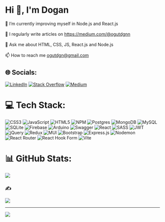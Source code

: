 # Hi 👋, I'm Dogan
🌱 I’m currently improving myself in Node.js and React.js<br><br>📝 I regularly write articles on https://medium.com/@ogutdgnn<br><br>💬 Ask me about HTML, CSS, JS, React.js and Node.js<br><br>📫 How to reach me ogutdgn@gmail.com<br>


## 🌐 Socials:
[![LinkedIn](https://img.shields.io/badge/LinkedIn-%230077B5.svg?logo=linkedin&logoColor=white)](https://linkedin.com/in/doganogut) [![Stack Overflow](https://img.shields.io/badge/-Stackoverflow-FE7A16?logo=stack-overflow&logoColor=white)](https://stackoverflow.com/users/16854876) [![Medium](https://img.shields.io/badge/-MEDIUM-%232B90D9?style=for-the-badge&logo=medium&logoColor=white)](https://medium.com/@ogutdgnn) 

# 💻 Tech Stack:
![CSS3](https://img.shields.io/badge/css3-%231572B6.svg?style=for-the-badge&logo=css3&logoColor=white) ![JavaScript](https://img.shields.io/badge/javascript-%23323330.svg?style=for-the-badge&logo=javascript&logoColor=%23F7DF1E) ![HTML5](https://img.shields.io/badge/html5-%23E34F26.svg?style=for-the-badge&logo=html5&logoColor=white) ![NPM](https://img.shields.io/badge/NPM-%23CB3837.svg?style=for-the-badge&logo=npm&logoColor=white) ![Postgres](https://img.shields.io/badge/postgres-%23316192.svg?style=for-the-badge&logo=postgresql&logoColor=white) ![MongoDB](https://img.shields.io/badge/MongoDB-%234ea94b.svg?style=for-the-badge&logo=mongodb&logoColor=white) ![MySQL](https://img.shields.io/badge/mysql-%2300000f.svg?style=for-the-badge&logo=mysql&logoColor=white) ![SQLite](https://img.shields.io/badge/sqlite-%2307405e.svg?style=for-the-badge&logo=sqlite&logoColor=white) ![Firebase](https://img.shields.io/badge/Firebase-039BE5?style=for-the-badge&logo=Firebase&logoColor=white) ![Arduino](https://img.shields.io/badge/-Arduino-00979D?style=for-the-badge&logo=Arduino&logoColor=white) ![Swagger](https://img.shields.io/badge/-Swagger-%23Clojure?style=for-the-badge&logo=swagger&logoColor=white) ![React](https://img.shields.io/badge/react-%2320232a.svg?style=for-the-badge&logo=react&logoColor=%2361DAFB) ![SASS](https://img.shields.io/badge/SASS-hotpink.svg?style=for-the-badge&logo=SASS&logoColor=white) ![JWT](https://img.shields.io/badge/JWT-black?style=for-the-badge&logo=JSON%20web%20tokens) ![jQuery](https://img.shields.io/badge/jquery-%230769AD.svg?style=for-the-badge&logo=jquery&logoColor=white) ![Redux](https://img.shields.io/badge/redux-%23593d88.svg?style=for-the-badge&logo=redux&logoColor=white) ![MUI](https://img.shields.io/badge/MUI-%230081CB.svg?style=for-the-badge&logo=mui&logoColor=white) ![Bootstrap](https://img.shields.io/badge/bootstrap-%238511FA.svg?style=for-the-badge&logo=bootstrap&logoColor=white) ![Express.js](https://img.shields.io/badge/express.js-%23404d59.svg?style=for-the-badge&logo=express&logoColor=%2361DAFB) ![Nodemon](https://img.shields.io/badge/NODEMON-%23323330.svg?style=for-the-badge&logo=nodemon&logoColor=%BBDEAD) ![React Router](https://img.shields.io/badge/React_Router-CA4245?style=for-the-badge&logo=react-router&logoColor=white) ![React Hook Form](https://img.shields.io/badge/React%20Hook%20Form-%23EC5990.svg?style=for-the-badge&logo=reacthookform&logoColor=white) ![Vite](https://img.shields.io/badge/vite-%23646CFF.svg?style=for-the-badge&logo=vite&logoColor=white)
# 📊 GitHub Stats:
![](https://github-readme-stats.vercel.app/api/top-langs/?username=ogutdgn&theme=radical&hide_border=false&include_all_commits=false&count_private=false&layout=compact)

### ✍️ 
![](https://quotes-github-readme.vercel.app/api?type=horizontal&theme=tokyonight)

---
[![](https://visitcount.itsvg.in/api?id=ogutdgn&icon=0&color=0)](https://visitcount.itsvg.in)

<!-- Proudly created with GPRM ( https://gprm.itsvg.in ) -->
